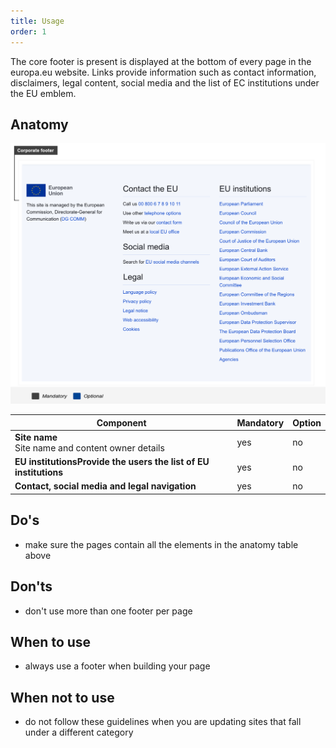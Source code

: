 ```yaml
---
title: Usage
order: 1
---
```

The core footer is present is displayed at the bottom of every page in the europa.eu website. Links provide information such as contact information, disclaimers, legal content, social media and the list of EC institutions under the EU emblem.

## Anatomy

![](/cms-images/eu_core_footer.png)

| Component                                                             | Mandatory | Option |
| --------------------------------------------------------------------- | --------- | ------ |
| **Site name**<br/>Site name and content owner details                 | yes       | no     |
| **EU institutions**<b r/>Provide the users the list of EU institutions | yes       | no     |
| **Contact, social media and legal navigation**                        | yes       | no     |

## Do's

- make sure the pages contain all the elements in the anatomy table above

## Don'ts

- don't use more than one footer per page

## When to use

- always use a footer when building your page

## When not to use

- do not follow these guidelines when you are updating sites that fall under a different category
